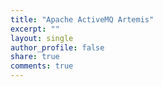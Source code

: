 ```yaml
---
title: "Apache ActiveMQ Artemis" 
excerpt: ""
layout: single
author_profile: false
share: true
comments: true
---
```


